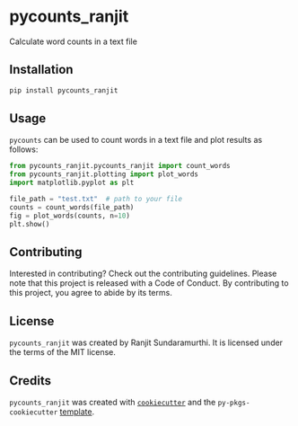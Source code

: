 # pycounts_ranjit

Calculate word counts in a text file

## Installation

```bash
pip install pycounts_ranjit
```

## Usage

`pycounts` can be used to count words in a text file and plot results
as follows:

```python
from pycounts_ranjit.pycounts_ranjit import count_words
from pycounts_ranjit.plotting import plot_words
import matplotlib.pyplot as plt

file_path = "test.txt"  # path to your file
counts = count_words(file_path)
fig = plot_words(counts, n=10)
plt.show()
```

## Contributing

Interested in contributing? Check out the contributing guidelines. Please note that this project is released with a Code of Conduct. By contributing to this project, you agree to abide by its terms.

## License

`pycounts_ranjit` was created by Ranjit Sundaramurthi. It is licensed under the terms of the MIT license.

## Credits

`pycounts_ranjit` was created with [`cookiecutter`](https://cookiecutter.readthedocs.io/en/latest/) and the `py-pkgs-cookiecutter` [template](https://github.com/py-pkgs/py-pkgs-cookiecutter).
